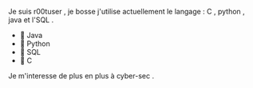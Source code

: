 Je suis r00tuser , je bosse j'utilise actuellement le langage : C , python , java et l'SQL .

- 🍵 Java
- 🐍 Python
- 🏢 SQL
- 🔋 C

Je m'interesse de plus en plus à cyber-sec .
